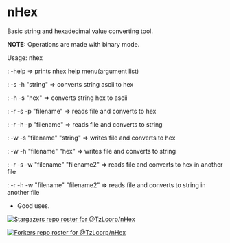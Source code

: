 # nHex
Basic string and hexadecimal value converting tool.

**NOTE:** Operations are made with binary mode.

Usage: nhex

: -help => prints nhex help menu(argument list)

: -s -h "string" => converts string ascii to hex 

: -h -s "hex" => converts string hex to ascii

: -r -s -p "filename" => reads file and converts to hex

: -r -h -p "filename" => reads file and converts to string

: -w -s "filename" "string" => writes file and converts to hex

: -w -h "filename" "hex" => writes file and converts to string

: -r -s -w "filename" "filename2" => reads file and converts to hex in another file

: -r -h -w "filename" "filename2" => reads file and converts to string in another file

- Good uses.

[![Stargazers repo roster for @TzLcorp/nHex](https://reporoster.com/stars/TzLcorp/nHex)](https://github.com/TzLcorp/nHex/stargazers)

[![Forkers repo roster for @TzLcorp/nHex](https://reporoster.com/forks/TzLcorp/nHex)](https://github.com/TzLcorp/nHex/network/members)
